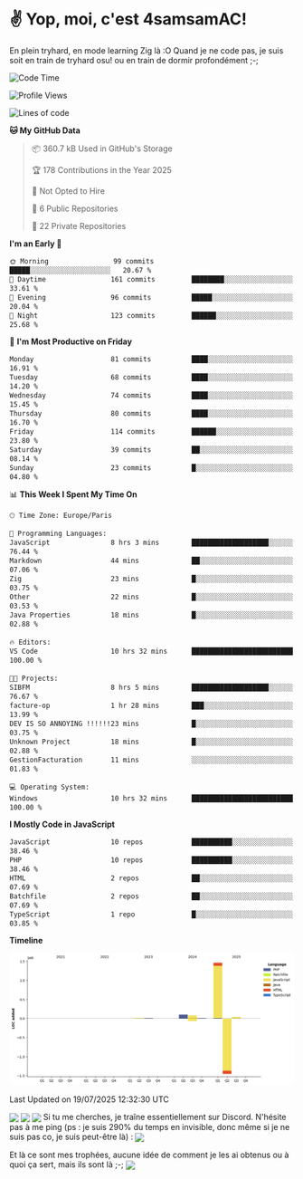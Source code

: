 # ✌ Yop, moi, c'est 4samsamAC!

En plein tryhard, en mode learning Zig là :O Quand je ne code pas, je suis soit en train de tryhard osu! ou en train de dormir profondément ;-;

<!--START_SECTION:waka-->
![Code Time](http://img.shields.io/badge/Code%20Time-834%20hrs%2055%20mins-blue)

![Profile Views](http://img.shields.io/badge/Profile%20Views-28-blue)

![Lines of code](https://img.shields.io/badge/From%20Hello%20World%20I%27ve%20Written-1.7%20million%20lines%20of%20code-blue)

**🐱 My GitHub Data** 

> 📦 360.7 kB Used in GitHub's Storage 
 > 
> 🏆 178 Contributions in the Year 2025
 > 
> 🚫 Not Opted to Hire
 > 
> 📜 6 Public Repositories 
 > 
> 🔑 22 Private Repositories 
 > 
**I'm an Early 🐤** 

```text
🌞 Morning                99 commits          █████░░░░░░░░░░░░░░░░░░░░   20.67 % 
🌆 Daytime                161 commits         ████████░░░░░░░░░░░░░░░░░   33.61 % 
🌃 Evening                96 commits          █████░░░░░░░░░░░░░░░░░░░░   20.04 % 
🌙 Night                  123 commits         ██████░░░░░░░░░░░░░░░░░░░   25.68 % 
```
📅 **I'm Most Productive on Friday** 

```text
Monday                   81 commits          ████░░░░░░░░░░░░░░░░░░░░░   16.91 % 
Tuesday                  68 commits          ████░░░░░░░░░░░░░░░░░░░░░   14.20 % 
Wednesday                74 commits          ████░░░░░░░░░░░░░░░░░░░░░   15.45 % 
Thursday                 80 commits          ████░░░░░░░░░░░░░░░░░░░░░   16.70 % 
Friday                   114 commits         ██████░░░░░░░░░░░░░░░░░░░   23.80 % 
Saturday                 39 commits          ██░░░░░░░░░░░░░░░░░░░░░░░   08.14 % 
Sunday                   23 commits          █░░░░░░░░░░░░░░░░░░░░░░░░   04.80 % 
```


📊 **This Week I Spent My Time On** 

```text
🕑︎ Time Zone: Europe/Paris

💬 Programming Languages: 
JavaScript               8 hrs 3 mins        ███████████████████░░░░░░   76.44 % 
Markdown                 44 mins             ██░░░░░░░░░░░░░░░░░░░░░░░   07.06 % 
Zig                      23 mins             █░░░░░░░░░░░░░░░░░░░░░░░░   03.75 % 
Other                    22 mins             █░░░░░░░░░░░░░░░░░░░░░░░░   03.53 % 
Java Properties          18 mins             █░░░░░░░░░░░░░░░░░░░░░░░░   02.88 % 

🔥 Editors: 
VS Code                  10 hrs 32 mins      █████████████████████████   100.00 % 

🐱‍💻 Projects: 
SIBFM                    8 hrs 5 mins        ███████████████████░░░░░░   76.67 % 
facture-op               1 hr 28 mins        ███░░░░░░░░░░░░░░░░░░░░░░   13.99 % 
DEV IS SO ANNOYING !!!!!!23 mins             █░░░░░░░░░░░░░░░░░░░░░░░░   03.75 % 
Unknown Project          18 mins             █░░░░░░░░░░░░░░░░░░░░░░░░   02.88 % 
GestionFacturation       11 mins             ░░░░░░░░░░░░░░░░░░░░░░░░░   01.83 % 

💻 Operating System: 
Windows                  10 hrs 32 mins      █████████████████████████   100.00 % 
```

**I Mostly Code in JavaScript** 

```text
JavaScript               10 repos            ██████████░░░░░░░░░░░░░░░   38.46 % 
PHP                      10 repos            ██████████░░░░░░░░░░░░░░░   38.46 % 
HTML                     2 repos             ██░░░░░░░░░░░░░░░░░░░░░░░   07.69 % 
Batchfile                2 repos             ██░░░░░░░░░░░░░░░░░░░░░░░   07.69 % 
TypeScript               1 repo              █░░░░░░░░░░░░░░░░░░░░░░░░   03.85 % 
```



**Timeline**

![Lines of Code chart](https://raw.githubusercontent.com/4samsamAC/4samsamAC/main/assets/bar_graph.png)


 Last Updated on 19/07/2025 12:32:30 UTC
<!--END_SECTION:waka-->
<img align="center" src="https://wakatime.com/share/@05e9693c-ae09-4eda-80e1-420e9727a814/cd575566-5d1a-4a1b-bd1b-7821aa98ed37.svg"/>
<img align="center" src="https://github-readme-stats.vercel.app/api?username=4samsamAC&show_icons=true&theme=midnight-purple&count_private=true"/>
<img align="center" src="https://github-readme-stats.vercel.app/api/top-langs/?username=4samsamAC&layout=compact&theme=midnight-purple&count_private=true"/>
<!-- [![Ashutosh's github activity graph](https://github-readme-activity-graph.vercel.app/graph?username=4samsamAC&bg_color=2f3640&color=00a8ff&line=82ccdd&point=00a8ff&area=true&hide_border=true)](https://github.com/ashutosh00710/github-readme-activity-graph) -->
Si tu me cherches, je traîne essentiellement sur Discord. N'hésite pas à me ping (ps : je suis 290% du temps en invisible, donc même si je ne suis pas co, je suis peut-être là) : 
<a href="discord://-/users/581625633830993961"><img align="center" src="https://discord.c99.nl/widget/theme-2/581625633830993961.png"/></a>

Et là ce sont mes trophées, aucune idée de comment je les ai obtenus ou à quoi ça sert, mais ils sont là ;-;
<img align="center" src="https://github-profile-trophy.vercel.app/?username=4samsamAC&theme=onedark"/>
